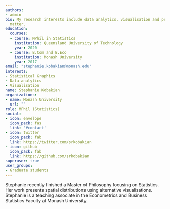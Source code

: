 ```yaml
---
authors:
- admin
bio: My research interests include data analytics, visualisation and presenting spatial distributions
  matter.
education:
  courses:
  - course: MPhil in Statistics
    institution: Queensland University of Technology
    year: 2020
  - course: B.Com and B.Eco
    institution: Monash University
    year: 2017
email: "stephanie.kobakian@monash.edu"
interests:
- Statistical Graphics
- Data analytics
- Visualisation 
name: Stephanie Kobakian
organizations:
- name: Monash University
  url: ""
role: MPhil (Statistics)
social:
- icon: envelope
  icon_pack: fas
  link: '#contact'
- icon: twitter
  icon_pack: fab
  link: https://twitter.com/srkobakian
- icon: github
  icon_pack: fab
  link: https://github.com/srkobakian
superuser: true
user_groups:
- Graduate students
---
```


Stephanie recently finished a Master of Philosophy focusing on Statistics. Her work presents spatial distributions using alternative visualisations.
Stephanie is a teaching associate in the Econometrics and Business Statistics Faculty at Monash University.
